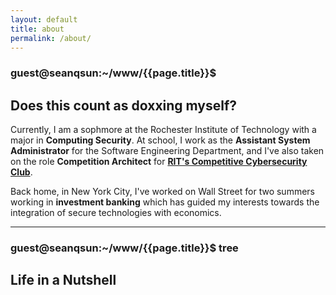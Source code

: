 ```yaml
---
layout: default
title: about
permalink: /about/
---
```


### guest@seanqsun:~/www/{{page.title}}$  

## Does this count as doxxing myself?

Currently, I am a sophmore at the Rochester Institute of Technology with a major in **Computing Security**. At school, I work as the **Assistant System Administrator** for the Software Engineering Department, and I've also taken on the role **Competition Architect** for <a class="link1" href="https://rc3.club">**RIT's Competitive Cybersecurity Club**</a>. 

Back home, in New York City, I've worked on Wall Street for two summers working in **investment banking** which has guided my
interests towards the integration of secure technologies with economics. 

<hr>

### guest@seanqsun:~/www/{{page.title}}$ tree

## Life in a Nutshell


